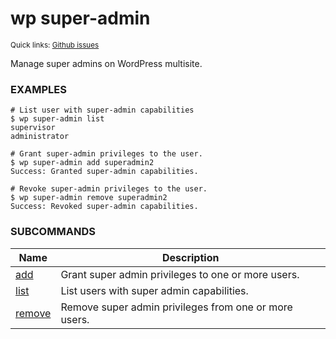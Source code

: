 # wp super-admin

<small>Quick links: <a href="https://github.com/issues?q=is%3Aopen+label%3Acommand%3Asuper-admin+sort%3Aupdated-desc+org%3Awp-cli">Github issues</a></small>

Manage super admins on WordPress multisite.

### EXAMPLES

    # List user with super-admin capabilities
    $ wp super-admin list
    supervisor
    administrator

    # Grant super-admin privileges to the user.
    $ wp super-admin add superadmin2
    Success: Granted super-admin capabilities.

    # Revoke super-admin privileges to the user.
    $ wp super-admin remove superadmin2
    Success: Revoked super-admin capabilities.



### SUBCOMMANDS

<table>
	<thead>
	<tr>
		<th>Name</th>
		<th>Description</th>
	</tr>
	</thead>
	<tbody>
		<tr>
			<td><a href="https://developer.wordpress.org/cli/commands/super-admin/add/">add</a></td>
			<td>Grant super admin privileges to one or more users.</td>
		</tr>
		<tr>
			<td><a href="https://developer.wordpress.org/cli/commands/super-admin/list/">list</a></td>
			<td>List users with super admin capabilities.</td>
		</tr>
		<tr>
			<td><a href="https://developer.wordpress.org/cli/commands/super-admin/remove/">remove</a></td>
			<td>Remove super admin privileges from one or more users.</td>
		</tr>
	</tbody>
</table>
